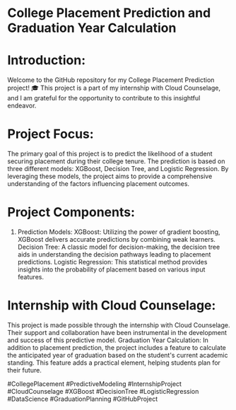 # College Placement Prediction and Graduation Year Calculation

# Introduction:
Welcome to the GitHub repository for my College Placement Prediction project! 🎓 This project is a part of my internship with Cloud Counselage, and I am grateful for the opportunity to contribute to this insightful endeavor.

# Project Focus:
The primary goal of this project is to predict the likelihood of a student securing placement during their college tenure. The prediction is based on three different models: XGBoost, Decision Tree, and Logistic Regression. By leveraging these models, the project aims to provide a comprehensive understanding of the factors influencing placement outcomes.

# Project Components:
 1. Prediction Models:
  XGBoost: Utilizing the power of gradient boosting, XGBoost delivers accurate predictions by combining weak learners.
  Decision Tree: A classic model for decision-making, the decision tree aids in understanding the decision pathways leading to placement predictions.
  Logistic Regression: This statistical method provides insights into the probability of placement based on various input features.

# Internship with Cloud Counselage:
 This project is made possible through the internship with Cloud Counselage. Their support and collaboration have been instrumental in the development and success of this predictive model. Graduation Year Calculation:
 In addition to placement prediction, the project includes a feature to calculate the anticipated year of graduation based on the student's current academic standing. This feature adds a practical element, helping students plan for their future.

#CollegePlacement #PredictiveModeling #InternshipProject #CloudCounselage #XGBoost #DecisionTree #LogisticRegression #DataScience #GraduationPlanning #GitHubProject
